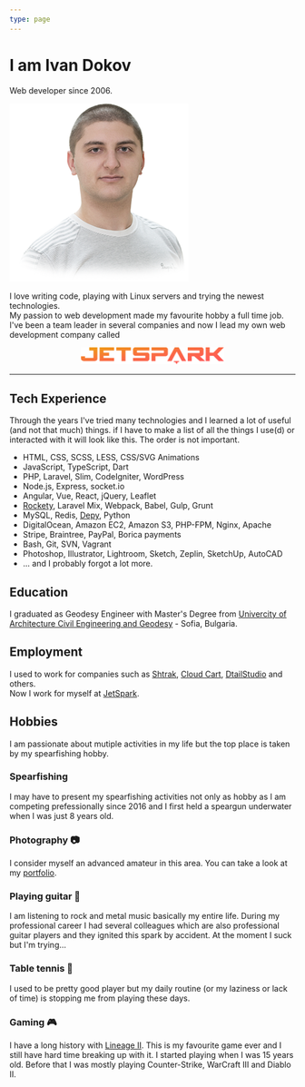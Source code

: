 ```yaml
---
type: page
---
```


<h1>I am Ivan Dokov</h1>

Web developer since 2006. 

![Ivan Dokov](./IvanDokov.png "Ivan Dokov")

I love writing code, playing with Linux servers and trying the newest technologies.<br>
My passion to web development made my favourite hobby a full time job. I've been a team leader in several companies and now I lead my own web development company called

<a href="http://jetspark.io" target="_blank"  style="display:block; width:50%; margin:0 auto">![JetSpark](./jetspark.svg "JetSpark")</a>

---

## Tech Experience

Through the years I've tried many technologies and I learned a lot of useful (and not that much) things. if I have to make a list of all the things I use(d) or interacted with it will look like this. The order is not important.

* HTML, CSS, SCSS, LESS, CSS/SVG Animations 
* JavaScript, TypeScript, Dart
* PHP, Laravel, Slim, CodeIgniter, WordPress
* Node.js, Express, socket.io
* Angular, Vue, React, jQuery, Leaflet
* [Rockety](https://github.com/ivandokov/rockety), Laravel Mix, Webpack, Babel, Gulp, Grunt
* MySQL, Redis, [Depy](https://github.com/ivandokov/depy), Python
* DigitalOcean, Amazon EC2, Amazon S3, PHP-FPM, Nginx, Apache
* Stripe, Braintree, PayPal, Borica payments
* Bash, Git, SVN, Vagrant
* Photoshop, Illustrator, Lightroom, Sketch, Zeplin, SketchUp, AutoCAD
* ... and I probably forgot a lot more.

## Education

I graduated as Geodesy Engineer with Master's Degree from [Univercity of Architecture Civil Engineering and Geodesy](https://www.uacg.bg/) - Sofia, Bulgaria.

## Employment

I used to work for companies such as [Shtrak](http://shtrak.bg/), [Cloud Cart](http://cloudcart.com/), [DtailStudio](http://www.dtailstudio.com/) and others.  
Now I work for myself at [JetSpark](http://jetspark.io).

## Hobbies

I am passionate about mutiple activities in my life but the top place is taken by my spearfishing hobby.

### Spearfishing

I may have to present my spearfishing activities not only as hobby as I am competing prefessionally since 2016 and I first held a speargun underwater when I was just 8 years old.

### Photography :camera:

I consider myself an advanced amateur in this area. You can take a look at my [portfolio](https://500px.com/ivandokov).

### Playing guitar :guitar:

I am listening to rock and metal music basically my entire life. During my professional career I had several colleagues which are also professional guitar players and they ignited this spark by accident. At the moment I suck but I'm trying...

### Table tennis :ping_pong:

I used to be pretty good player but my daily routine (or my laziness or lack of time) is stopping me from playing these days.

### Gaming :video_game:

I have a long history with [Lineage II](https://www.lineage2.com/). This is my favourite game ever and I still have hard time breaking up with it. I started playing when I was 15 years old. Before that I was mostly playing Counter-Strike, WarCraft III and Diablo II.